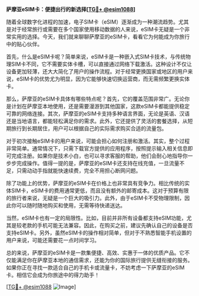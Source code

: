 **萨摩亚eSIM卡：便捷出行的新选择[[TG💪+ @esim1088](https://t.me/s/esim1088)]**

随着全球数字化进程的加速，电子SIM卡（eSIM）逐渐成为一种潮流趋势。尤其是对于经常旅行或需要在多个国家使用移动数据的人来说，eSIM卡无疑是一个非常实用的选择。今天，我们就来聊聊萨摩亚的eSIM卡，看看它为何能成为你旅行中的贴心伙伴。

首先，什么是eSIM卡呢？简单来说，eSIM卡是一种嵌入式SIM卡技术，与传统物理SIM卡不同，它不需要实体卡槽，可以直接通过网络下载激活。这种设计不仅让设备更加轻薄，还大大简化了用户的操作流程。对于经常更换国家或地区的用户来说，eSIM卡的优势尤为明显，因为它能够快速切换运营商，而无需频繁更换实体卡。

那么，萨摩亚的eSIM卡具体有哪些特点呢？首先，它的覆盖范围非常广。无论你是计划在萨摩亚本地使用，还是需要漫游到其他国家，这款eSIM卡都能提供稳定可靠的网络连接。其次，萨摩亚的eSIM卡支持多种语言界面，无论是英语、汉语还是当地语言，都能轻松满足你的需求。此外，它还提供了灵活的套餐选择，从短期旅行到长期居住，用户可以根据自己的实际需求购买合适的流量包。

对于初次接触eSIM卡的用户来说，可能会担心如何注册和激活。其实，整个过程非常简单。通常情况下，只需下载官方提供的应用程序，按照提示输入相关信息即可完成注册。如果你是技术小白，也可以寻求客服的帮助，他们会耐心地指导你一步步完成操作。值得一提的是，萨摩亚的eSIM卡还支持在线充值，一旦流量不足，只需动动手指就能快速续费，完全不用担心断网问题。

除了功能上的优势，萨摩亚的eSIM卡在价格上也非常具有竞争力。相比传统的实体SIM卡，eSIM卡的费用通常更低，而且没有额外的邮寄成本。这对于预算有限的旅行者来说，无疑是一个巨大的吸引力。此外，由于eSIM卡不受物理限制，因此你可以随时随地购买和使用，无需等待快递送达。

当然，eSIM卡也有一定的局限性。比如，目前并非所有设备都支持eSIM功能，尤其是较老款的手机可能无法兼容。因此，在购买之前，建议先确认自己的设备是否支持eSIM卡。另外，虽然eSIM卡的操作相对简单，但对于不熟悉智能手机设置的用户来说，可能还需要花一点时间学习。

总的来说，萨摩亚的eSIM卡是一款集便捷、高效、实惠于一体的优质产品。它不仅能满足你在萨摩亚本地的通信需求，还能为你的国际旅行提供无缝衔接的服务。如果你正在寻找一款适合自己的手机卡或流量卡，不妨考虑一下萨摩亚的eSIM卡。相信它会成为你旅途中的得力助手！

[[TG💪+ @esim1088](https://t.me/s/esim1088) ![Image](https://i.postimg.cc/4NQfJmqS/Snipaste-2025-05-13-00-14-12.png)]